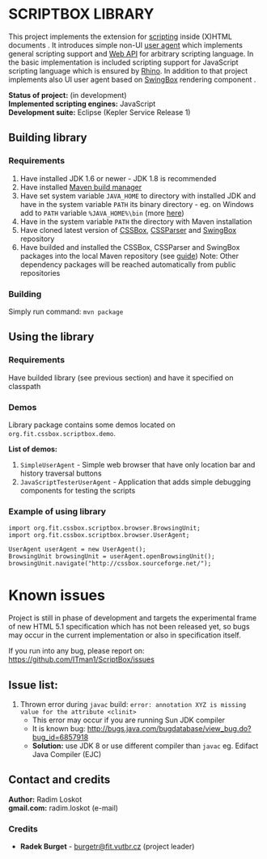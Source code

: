 SCRIPTBOX LIBRARY
======

This project implements the extension for [scripting](http://www.w3.org/html/wg/drafts/html/CR/scripting-1.html) inside (X)HTML documents . 
It introduces simple non-UI [user agent](http://www.w3.org/html/wg/drafts/html/CR/browsers.html) which implements general scripting 
support and [Web API](http://www.w3.org/html/wg/drafts/html/CR/webappapis.html) for arbitrary scripting language. In the basic implementation is 
included scripting support for JavaScript scripting language which is ensured 
by [Rhino](https://developer.mozilla.org/en-US/docs/Rhino). In addition to that project implements also UI user agent based 
on [SwingBox](https://github.com/radkovo/SwingBox) rendering component .


**Status of project:** (in development)  
**Implemented scripting engines:** JavaScript  
**Development suite:** Eclipse (Kepler Service Release 1)

## Building library

### Requirements

1. Have installed JDK 1.6 or newer - JDK 1.8 is recommended
2. Have installed [Maven build manager](http://maven.apache.org/download.cgi#Installation_Instructions)
3. Have set system variable `JAVA_HOME` to directory with installed JDK and have
  in the system variable `PATH` its binary directory - eg. on Windows add to `PATH` variable `%JAVA_HOME%\bin` (more [here](http://maven.apache.org/download.cgi))
4. Have in the system variable `PATH` the directory with Maven installation
5. Have cloned latest version of [CSSBox](https://github.com/radkovo/CSSBox), [CSSParser](https://github.com/radkovo/jStyleParser) and [SwingBox](https://github.com/radkovo/SwingBox) repository
6. Have builded and installed the CSSBox, CSSParser and SwingBox packages 
  into the local Maven repository (see [guide](http://maven.apache.org/guides/mini/guide-3rd-party-jars-local.html))
  Note: Other dependency packages will be reached automatically from public repositories

### Building

Simply run command: `mvn package`


## Using the library

### Requirements

Have builded library (see previous section) and have it specified on classpath

### Demos
  
Library package contains some demos located on `org.fit.cssbox.scriptbox.demo`.
  
**List of demos:**
  
1. `SimpleUserAgent` - Simple web browser that have only location bar and history traversal buttons
2. `JavaScriptTesterUserAgent` - Application that adds simple debugging components for testing the scripts

### Example of using library

    import org.fit.cssbox.scriptbox.browser.BrowsingUnit;
    import org.fit.cssbox.scriptbox.browser.UserAgent;
    
    UserAgent userAgent = new UserAgent();
    BrowsingUnit browsingUnit = userAgent.openBrowsingUnit();
    browsingUnit.navigate("http://cssbox.sourceforge.net/");


# Known issues

Project is still in phase of development and targets the experimental frame
of new HTML 5.1 specification which has not been released yet, so bugs may 
occur in the current implementation or also in specification itself.

If you run into any bug, please report on:  
   https://github.com/ITman1/ScriptBox/issues

## Issue list:

1. Thrown error during `javac` build: `error: annotation XYZ is missing value for the attribute <clinit>`  
      - This error may occur if you are running Sun JDK compiler  
      - It is known bug: 
          http://bugs.java.com/bugdatabase/view_bug.do?bug_id=6857918
      - **Solution:** use JDK 8 or use different compiler than `javac` eg. Edifact Java Compiler (EJC)

## Contact and credits
                             
**Author:**    Radim Loskot  
**gmail.com:** radim.loskot (e-mail)

### Credits

- **Radek Burget** - <burgetr@fit.vutbr.cz> (project leader)
